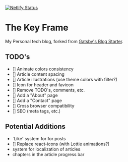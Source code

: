 [![Netlify Status](https://api.netlify.com/api/v1/badges/fa20d50a-d2a8-4938-8ca6-855a04c3f0e6/deploy-status)](https://app.netlify.com/sites/thekeyframe/deploys)

# The Key Frame

My Personal tech blog, forked from [Gatsby's Blog Starter](https://www.gatsbyjs.com/starters/gatsbyjs/gatsby-starter-blog).

## TODO's

- [] Animate colors consistency
- [] Article content spacing
- [] Article illustrations (use theme colors with filter?)
- [] Icon for header and favicon
- [] Remove TODO's, comments, etc.
- [] Add a "About" page
- [] Add a "Contact" page
- [] Cross browser compatibility
- [] SEO (meta tags, etc.)

## Potential Additions

- 'Like' system for for posts
- [] Replace react-icons (with Lottie animations?)
- system for localization of articles
- chapters in the article progress bar
